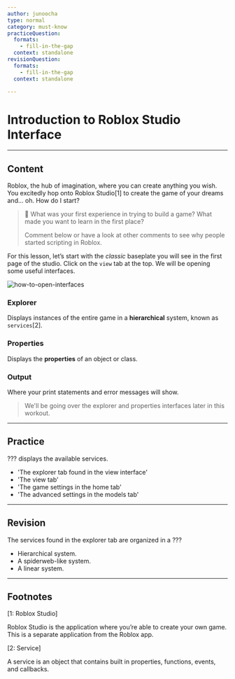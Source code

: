 ```yaml
---
author: junoocha
type: normal
category: must-know
practiceQuestion:
  formats:
    - fill-in-the-gap
  context: standalone
revisionQuestion:
  formats:
    - fill-in-the-gap
  context: standalone

---
```


# Introduction to Roblox Studio Interface

---

## Content
Roblox, the hub of imagination, where you can create anything you wish. You excitedly hop onto Roblox Studio[1] to create the game of your dreams and… oh. How do I start? 

> 💬 What was your first experience in trying to build a game? What made you want to learn in the first place? 
>
> Comment below or have a look at other comments to see why people started scripting in Roblox.

For this lesson, let’s start with the *classic* baseplate you will see in the first page of the studio. Click on the `view` tab at the top. We will be opening some useful interfaces.

![how-to-open-interfaces](https://img.enkipro.com/16963aa3331f712371ecb174c33bd5da.png)

### Explorer

Displays instances of the entire game in a **hierarchical** system, known as `services`[2].

### Properties

Displays the **properties** of an object or class.

### Output

Where your print statements and error messages will show.

> We'll be going over the explorer and properties interfaces later in this workout.
---

## Practice

??? displays the available services.

- 'The explorer tab found in the view interface'
- 'The view tab'
- 'The game settings in the home tab'
- 'The advanced settings in the models tab'

---
## Revision

The services found in the explorer tab are organized in a ???

- Hierarchical system.
- A spiderweb-like system.
- A linear system.

---

## Footnotes

[1: Roblox Studio]

Roblox Studio is the application where you’re able to create your own game. This is a separate application from the Roblox app.

[2: Service]

A service is an object that contains built in properties, functions, events, and callbacks.